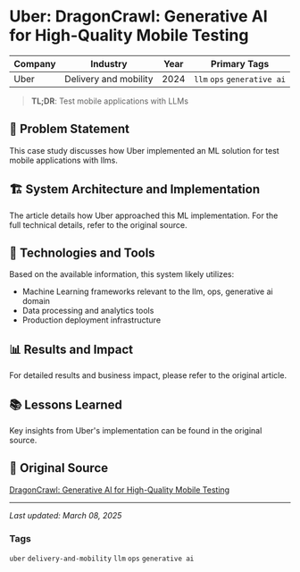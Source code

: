 # Uber: DragonCrawl: Generative AI for High-Quality Mobile Testing

| Company | Industry | Year | Primary Tags | 
|---------|----------|------|--------------|
| Uber | Delivery and mobility | 2024 | `llm` `ops` `generative ai` |

> **TL;DR**: Test mobile applications with LLMs

## 📝 Problem Statement

This case study discusses how Uber implemented an ML solution for test mobile applications with llms.

## 🏗️ System Architecture and Implementation

The article details how Uber approached this ML implementation. For the full technical details, refer to the original source.

## 🔧 Technologies and Tools

Based on the available information, this system likely utilizes:

- Machine Learning frameworks relevant to the llm, ops, generative ai domain
- Data processing and analytics tools
- Production deployment infrastructure

## 📊 Results and Impact

For detailed results and business impact, please refer to the original article.

## 📚 Lessons Learned

Key insights from Uber's implementation can be found in the original source.

## 🔗 Original Source

[DragonCrawl: Generative AI for High-Quality Mobile Testing](https://www.uber.com/en-GB/blog/generative-ai-for-high-quality-mobile-testing/ )

---

*Last updated: March 08, 2025*

### Tags

`uber` `delivery-and-mobility` `llm` `ops` `generative ai`
